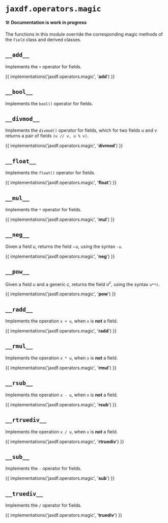# `jaxdf.operators.magic`

🛠️ **Documentation is work in progress**

The functions in this module override the corresponding magic methods of the `Field` class and derived classes.

## `__add__`

Implements the `+` operator for fields.

{{ implementations('jaxdf.operators.magic', '__add__') }}

## `__bool__`

Implements the `bool()` operator for fields.

## `__divmod__`

Implements the `divmod()` operator for fields, which for two fields $`u`$ and $`v`$ returns a pair of fields `(u // v, u % v)`.

{{ implementations('jaxdf.operators.magic', '__divmod__') }}


## `__float__`

Implements the `float()` operator for fields.

{{ implementations('jaxdf.operators.magic', '__float__') }}

## `__mul__`

Implements the `*` operator for fields.

{{ implementations('jaxdf.operators.magic', '__mul__') }}

## `__neg__`

Given a field $`u`$, returns the field $`-u`$, using the syntax `-u`.

{{ implementations('jaxdf.operators.magic', '__neg__') }}

## `__pow__`

Given a field $`u`$ and a generic $`c`$, returns the field $`u^c`$, using the syntax `u**c`.

{{ implementations('jaxdf.operators.magic', '__pow__') }}

## `__radd__`

Implements the operation `x + u`, when `x` is **not** a field.

{{ implementations('jaxdf.operators.magic', '__radd__') }}

## `__rmul__`

Implements the operation `x * u`, when `x` is **not** a field.

{{ implementations('jaxdf.operators.magic', '__rmul__') }}

## `__rsub__`

Implements the operation `x - u`, when `x` is **not** a field.

{{ implementations('jaxdf.operators.magic', '__rsub__') }}

## `__rtruediv__`

Implements the operation `x / u`, when `x` is **not** a field.

{{ implementations('jaxdf.operators.magic', '__rtruediv__') }}

## `__sub__`

Implements the `-` operator for fields.

{{ implementations('jaxdf.operators.magic', '__sub__') }}

## `__truediv__`

Implements the `/` operator for fields.

{{ implementations('jaxdf.operators.magic', '__truediv__') }}

